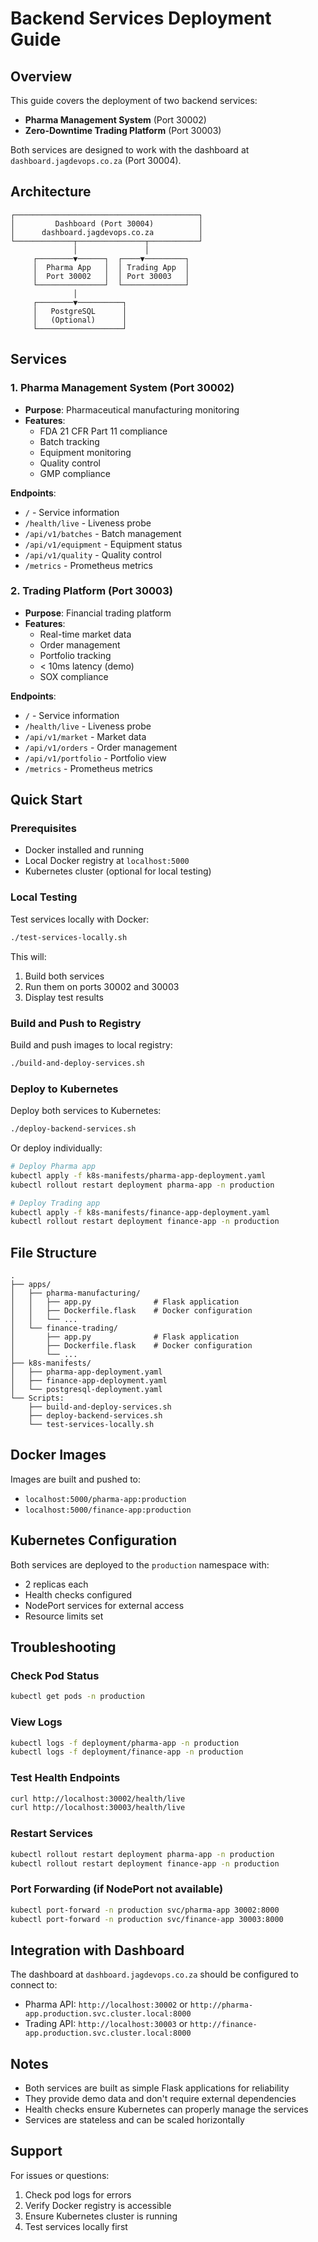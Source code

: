 # Backend Services Deployment Guide

## Overview
This guide covers the deployment of two backend services:
- **Pharma Management System** (Port 30002)
- **Zero-Downtime Trading Platform** (Port 30003)

Both services are designed to work with the dashboard at `dashboard.jagdevops.co.za` (Port 30004).

## Architecture

```
┌─────────────────────────────────────────┐
│         Dashboard (Port 30004)          │
│      dashboard.jagdevops.co.za          │
└─────────────┬───────────────┬───────────┘
              │               │
     ┌────────▼──────┐  ┌────▼─────────┐
     │  Pharma App   │  │ Trading App  │
     │  Port 30002   │  │ Port 30003   │
     └───────────────┘  └──────────────┘
              │
     ┌────────▼──────────┐
     │   PostgreSQL      │
     │   (Optional)      │
     └───────────────────┘
```

## Services

### 1. Pharma Management System (Port 30002)
- **Purpose**: Pharmaceutical manufacturing monitoring
- **Features**:
  - FDA 21 CFR Part 11 compliance
  - Batch tracking
  - Equipment monitoring
  - Quality control
  - GMP compliance

**Endpoints**:
- `/` - Service information
- `/health/live` - Liveness probe
- `/api/v1/batches` - Batch management
- `/api/v1/equipment` - Equipment status
- `/api/v1/quality` - Quality control
- `/metrics` - Prometheus metrics

### 2. Trading Platform (Port 30003)
- **Purpose**: Financial trading platform
- **Features**:
  - Real-time market data
  - Order management
  - Portfolio tracking
  - < 10ms latency (demo)
  - SOX compliance

**Endpoints**:
- `/` - Service information
- `/health/live` - Liveness probe
- `/api/v1/market` - Market data
- `/api/v1/orders` - Order management
- `/api/v1/portfolio` - Portfolio view
- `/metrics` - Prometheus metrics

## Quick Start

### Prerequisites
- Docker installed and running
- Local Docker registry at `localhost:5000`
- Kubernetes cluster (optional for local testing)

### Local Testing
Test services locally with Docker:
```bash
./test-services-locally.sh
```

This will:
1. Build both services
2. Run them on ports 30002 and 30003
3. Display test results

### Build and Push to Registry
Build and push images to local registry:
```bash
./build-and-deploy-services.sh
```

### Deploy to Kubernetes
Deploy both services to Kubernetes:
```bash
./deploy-backend-services.sh
```

Or deploy individually:
```bash
# Deploy Pharma app
kubectl apply -f k8s-manifests/pharma-app-deployment.yaml
kubectl rollout restart deployment pharma-app -n production

# Deploy Trading app
kubectl apply -f k8s-manifests/finance-app-deployment.yaml
kubectl rollout restart deployment finance-app -n production
```

## File Structure

```
.
├── apps/
│   ├── pharma-manufacturing/
│   │   ├── app.py              # Flask application
│   │   ├── Dockerfile.flask    # Docker configuration
│   │   └── ...
│   └── finance-trading/
│       ├── app.py              # Flask application
│       ├── Dockerfile.flask    # Docker configuration
│       └── ...
├── k8s-manifests/
│   ├── pharma-app-deployment.yaml
│   ├── finance-app-deployment.yaml
│   └── postgresql-deployment.yaml
└── Scripts:
    ├── build-and-deploy-services.sh
    ├── deploy-backend-services.sh
    └── test-services-locally.sh
```

## Docker Images

Images are built and pushed to:
- `localhost:5000/pharma-app:production`
- `localhost:5000/finance-app:production`

## Kubernetes Configuration

Both services are deployed to the `production` namespace with:
- 2 replicas each
- Health checks configured
- NodePort services for external access
- Resource limits set

## Troubleshooting

### Check Pod Status
```bash
kubectl get pods -n production
```

### View Logs
```bash
kubectl logs -f deployment/pharma-app -n production
kubectl logs -f deployment/finance-app -n production
```

### Test Health Endpoints
```bash
curl http://localhost:30002/health/live
curl http://localhost:30003/health/live
```

### Restart Services
```bash
kubectl rollout restart deployment pharma-app -n production
kubectl rollout restart deployment finance-app -n production
```

### Port Forwarding (if NodePort not available)
```bash
kubectl port-forward -n production svc/pharma-app 30002:8000
kubectl port-forward -n production svc/finance-app 30003:8000
```

## Integration with Dashboard

The dashboard at `dashboard.jagdevops.co.za` should be configured to connect to:
- Pharma API: `http://localhost:30002` or `http://pharma-app.production.svc.cluster.local:8000`
- Trading API: `http://localhost:30003` or `http://finance-app.production.svc.cluster.local:8000`

## Notes

- Both services are built as simple Flask applications for reliability
- They provide demo data and don't require external dependencies
- Health checks ensure Kubernetes can properly manage the services
- Services are stateless and can be scaled horizontally

## Support

For issues or questions:
1. Check pod logs for errors
2. Verify Docker registry is accessible
3. Ensure Kubernetes cluster is running
4. Test services locally first